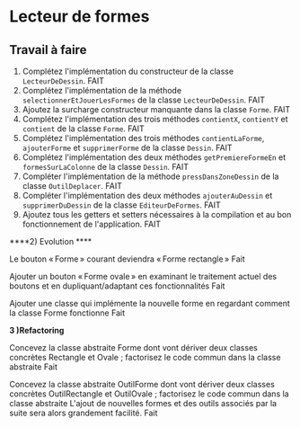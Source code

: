 # Lecteur de formes



## Travail à faire

1. Complétez l'implémentation du constructeur de la classe `LecteurDeDessin`. FAIT
2. Complétez l'implémentation de la méthode `selectionnerEtJouerLesFormes` de la classe `LecteurDeDessin`. FAIT
3. Ajoutez la surcharge constructeur manquante dans la classe `Forme`. FAIT
4. Complétez l'implémentation des trois méthodes `contientX`, `contientY` et `contient` de la classe `Forme`.  FAIT
5. Complétez l'implémentation des trois méthodes `contientLaForme`, `ajouterForme` et `supprimerForme` de la classe `Dessin`.  FAIT
6. Complétez l'implémentation des deux méthodes `getPremiereFormeEn` et `formesSurLaColonne` de la classe `Dessin`.  FAIT
7. Compléter l'implémentation de la méthode `pressDansZoneDessin` de la classe `OutilDeplacer`.  FAIT
8. Compléter l'implémentation des deux méthodes `ajouterAuDessin` et `supprimerDuDessin` de la classe `EditeurDeFormes`.   FAIT
9. Ajoutez tous les getters et setters nécessaires à la compilation et au bon fonctionnement de l'application.  FAIT

****2) Evolution ****

Le bouton « Forme » courant deviendra « Forme rectangle » Fait


Ajouter un bouton « Forme ovale » en examinant le traitement actuel des boutons et en dupliquant/adaptant ces fonctionnalités Fait


Ajouter une classe qui implémente la nouvelle forme en regardant comment la classe Forme fonctionne Fait

**3 )Refactoring**


Concevez la classe abstraite Forme dont vont dériver deux classes concrètes Rectangle et Ovale ; factorisez le code commun dans la classe abstraite Fait

Concevez la classe abstraite OutilForme dont vont dériver deux classes concrètes OutilRectangle et OutilOvale ; factorisez le code commun dans la classe abstraite L'ajout de nouvelles formes et des outils associés par la suite sera alors grandement facilité. Fait
